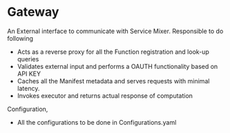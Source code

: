 # Gateway

An External interface to communicate with Service Mixer. Responsible to do following

* Acts as a reverse proxy for all the Function registration and look-up queries
* Validates external input and performs a OAUTH functionality based on API KEY
* Caches all the Manifest metadata and serves requests with minimal latency.
* Invokes executor and returns actual response of computation 

Configuration,

* All the configurations to be done in Configurations.yaml
